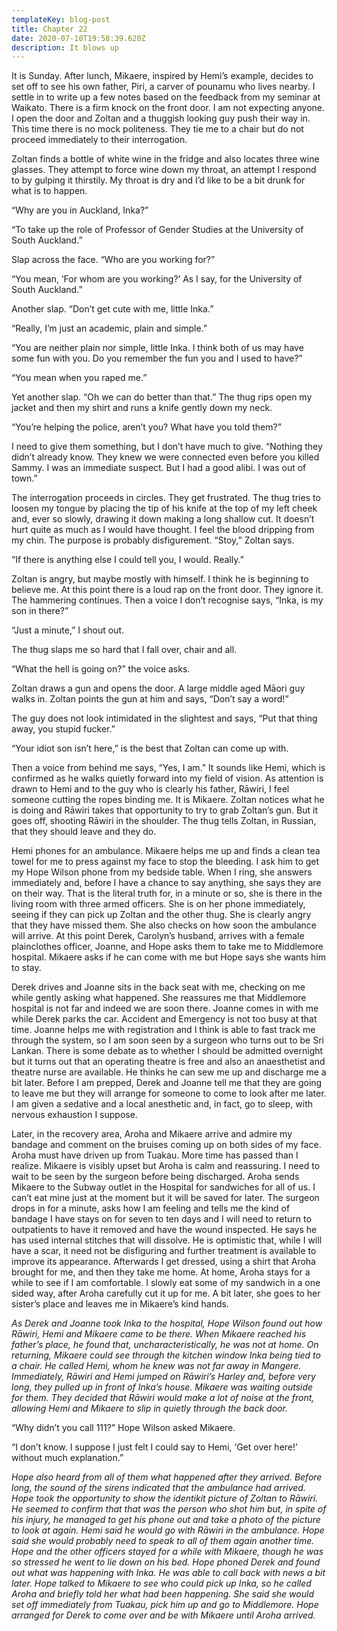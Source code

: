 ```yaml
---
templateKey: blog-post
title: Chapter 22
date: 2020-07-10T19:58:39.620Z
description: It blows up
---
```

It is Sunday. After lunch, Mikaere, inspired by Hemi’s example, decides to set off to see his own father, Piri, a carver of pounamu who lives nearby. I settle in to write up a few notes based on the feedback from my seminar at Waikato. There is a firm knock on the front door. I am not expecting anyone. I open the door and Zoltan and a thuggish looking guy push their way in. This time there is no mock politeness. They tie me to a chair but do not proceed immediately to their interrogation.



Zoltan finds a bottle of white wine in the fridge and also locates three wine glasses. They attempt to force wine down my throat, an attempt I respond to by gulping it thirstily. My throat is dry and I’d like to be a bit drunk for what is to happen.



“Why are you in Auckland, Inka?”



“To take up the role of Professor of Gender Studies at the University of South Auckland.”



Slap across the face. “Who are you working for?”



“You mean, ‘For whom are you working?’ As I say, for the University of South Auckland.”



Another slap. “Don’t get cute with me, little Inka.”



“Really, I’m just an academic, plain and simple.”



“You are neither plain nor simple, little Inka. I think both of us may have some fun with you. Do you remember the fun you and I used to have?”



“You mean when you raped me.”



Yet another slap. “Oh we can do better than that.” The thug rips open my jacket and then my shirt and runs a knife gently down my neck.



“You’re helping the police, aren’t you? What have you told them?”



I need to give them something, but I don’t have much to give. “Nothing they didn’t already know. They knew we were connected even before you killed Sammy. I was an immediate suspect. But I had a good alibi. I was out of town.”



The interrogation proceeds in circles. They get frustrated. The thug tries to loosen my tongue by placing the tip of his knife at the top of my left cheek and, ever so slowly, drawing it down making a long shallow cut. It doesn’t hurt quite as much as I would have thought. I feel the blood dripping from my chin. The purpose is probably disfigurement. “Stoy,” Zoltan says.



“If there is anything else I could tell you, I would. Really.”



Zoltan is angry, but maybe mostly with himself. I think he is beginning to believe me. At this point there is a loud rap on the front door. They ignore it. The hammering continues. Then a voice I don’t recognise says, “Inka, is my son in there?”



“Just a minute,” I shout out.



The thug slaps me so hard that I fall over, chair and all.



“What the hell is going on?” the voice asks.



Zoltan draws a gun and opens the door. A large middle aged Māori guy walks in. Zoltan points the gun at him and says, “Don’t say a word!”



The guy does not look intimidated in the slightest and says, “Put that thing away, you stupid fucker.”



“Your idiot son isn’t here,” is the best that Zoltan can come up with.



Then a voice from behind me says, “Yes, I am.” It sounds like Hemi, which is confirmed as he walks quietly forward into my field of vision. As attention is drawn to Hemi and to the guy who is clearly his father, Rāwiri, I feel someone cutting the ropes binding me. It is Mikaere. Zoltan notices what he is doing and Rāwiri takes that opportunity to try to grab Zoltan’s gun. But it goes off, shooting Rāwiri in the shoulder. The thug tells Zoltan, in Russian, that they should leave and they do.



Hemi phones for an ambulance. Mikaere helps me up and finds a clean tea towel for me to press against my face to stop the bleeding. I ask him to get my Hope Wilson phone from my bedside table. When I ring, she answers immediately and, before I have a chance to say anything, she says they are on their way. That is the literal truth for, in a minute or so, she is there in the living room with three armed officers. She is on her phone immediately, seeing if they can pick up Zoltan and the other thug. She is clearly angry that they have missed them. She also checks on how soon the ambulance will arrive. At this point Derek, Carolyn’s husband, arrives with a female plainclothes officer, Joanne, and Hope asks them to take me to Middlemore hospital. Mikaere asks if he can come with me but Hope says she wants him to stay.



Derek drives and Joanne sits in the back seat with me, checking on me while gently asking what happened. She reassures me that Middlemore hospital is not far and indeed we are soon there. Joanne comes in with me while Derek parks the car. Accident and Emergency is not too busy at that time. Joanne helps me with registration and I think is able to fast track me through the system, so I am soon seen by a surgeon who turns out to be Sri Lankan. There is some debate as to whether I should be admitted overnight but it turns out that an operating theatre is free and also an anaesthetist and theatre nurse are available. He thinks he can sew me up and discharge me a bit later. Before I am prepped, Derek and Joanne tell me that they are going to leave me but they will arrange for someone to come to look after me later. I am given a sedative and a local anesthetic and, in fact, go to sleep, with nervous exhaustion I suppose.



Later, in the recovery area, Aroha and Mikaere arrive and admire my bandage and comment on the bruises coming up on both sides of my face. Aroha must have driven up from Tuakau. More time has passed than I realize. Mikaere is visibly upset but Aroha is calm and reassuring. I need to wait to be seen by the surgeon before being discharged. Aroha sends Mikaere to the Subway outlet in the Hospital for sandwiches for all of us. I can’t eat mine just at the moment but it will be saved for later. The surgeon drops in for a minute, asks how I am feeling and tells me the kind of bandage I have stays on for seven to ten days and I will need to return to outpatients to have it removed and have the wound inspected. He says he has used internal stitches that will dissolve. He is optimistic that, while I will have a scar, it need not be disfiguring and further treatment is available to improve its appearance. Afterwards I get dressed, using a shirt that Aroha brought for me, and then they take me home. At home, Aroha stays for a while to see if I am comfortable. I slowly eat some of my sandwich in a one sided way, after Aroha carefully cut it up for me. A bit later, she goes to her sister’s place and leaves me in Mikaere’s kind hands.



*As Derek and Joanne took Inka to the hospital, Hope Wilson found out how Rāwiri, Hemi and Mikaere came to be there. When Mikaere reached his father’s place, he found that, uncharacteristically, he was not at home. On returning, Mikaere could see through the kitchen window Inka being tied to a chair. He called Hemi, whom he knew was not far away in Mangere. Immediately, Rāwiri and Hemi jumped on Rāwiri’s Harley and, before very long, they pulled up in front of Inka’s house. Mikaere was waiting outside for them. They decided that Rāwiri would make a lot of noise at the front, allowing Hemi and Mikaere to slip in quietly through the back door.*



“Why didn’t you call 111?” Hope Wilson asked Mikaere.



“I don’t know. I suppose I just felt I could say to Hemi, ‘Get over here!’ without much explanation.”



*Hope also heard from all of them what happened after they arrived. Before long, the sound of the sirens indicated that the ambulance had arrived. Hope took the opportunity to show the identikit picture of Zoltan to Rāwiri. He seemed to confirm that that was the person who shot him but, in spite of his injury, he managed to get his phone out and take a photo of the picture to look at again. Hemi said he would go with Rāwiri in the ambulance. Hope said she would probably need to speak to all of them again another time. Hope and the other officers stayed for a while with Mikaere, though he was so stressed he went to lie down on his bed. Hope phoned Derek and found out what was happening with Inka. He was able to call back with news a bit later. Hope talked to Mikaere to see who could pick up Inka, so he called Aroha and briefly told her what had been happening. She said she would set off immediately from Tuakau, pick him up and go to Middlemore. Hope arranged for Derek to come over and be with Mikaere until Aroha arrived.*